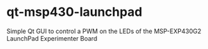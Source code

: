 # qt-msp430-launchpad
Simple Qt GUI to control a PWM on the LEDs of the MSP-EXP430G2 LaunchPad Experimenter Board
